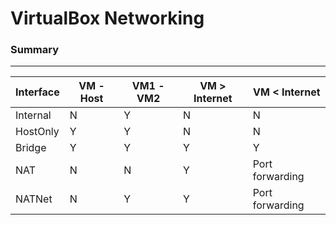 # VirtualBox Networking

<script type="text/javascript" src="../js/general.js"></script>

### Summary
---

| Interface | VM - Host | VM1 - VM2 | VM > Internet | VM < Internet |
|--|--|--|--|--|
| Internal | N | Y | N | N |
| HostOnly | Y | Y | N | N |
| Bridge | Y | Y | Y | Y |
| NAT | N | N | Y | Port forwarding |
| NATNet | N | Y | Y | Port forwarding |













